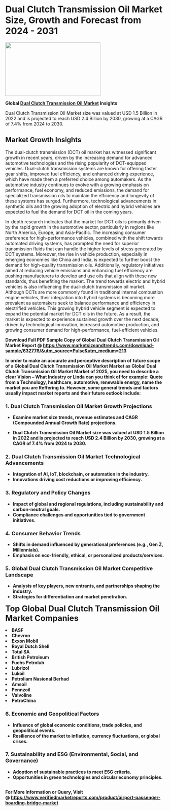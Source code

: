 <H1>Dual Clutch Transmission Oil Market Size, Growth and Forecast from 2024 - 2031</H1><img class="aligncenter size-medium wp-image-584254" src="https://thirdeyenews.in/wp-content/uploads/2024/09/Global-Market-Research-300x168.jpeg" alt="" width="300" height="168" /><p><strong>Global&nbsp;<a href="https://www.marketsizeandtrends.com/download-sample/632776/&amp;utm_source=Pulse&amp;utm_medium=213">Dual Clutch Transmission Oil Market</a> Insights</strong></p><p>Dual Clutch Transmission Oil Market size was valued at USD 1.5 Billion in 2022 and is projected to reach USD 2.4 Billion by 2030, growing at a CAGR of 7.4% from 2024 to 2030.</p><p><h2>Market Growth Insights</h2> <p>The dual-clutch transmission (DCT) oil market has witnessed significant growth in recent years, driven by the increasing demand for advanced automotive technologies and the rising popularity of DCT-equipped vehicles. Dual-clutch transmission systems are known for offering faster gear shifts, improved fuel efficiency, and enhanced driving experience, which have made them a preferred choice among automakers. As the automotive industry continues to evolve with a growing emphasis on performance, fuel economy, and reduced emissions, the demand for specialized transmission oils to maintain the efficiency and longevity of these systems has surged. Furthermore, technological advancements in synthetic oils and the growing adoption of electric and hybrid vehicles are expected to fuel the demand for DCT oil in the coming years.</p> <p><strong></strong></p> <p>In-depth research indicates that the market for DCT oils is primarily driven by the rapid growth in the automotive sector, particularly in regions like North America, Europe, and Asia-Pacific. The increasing consumer preference for high-performance vehicles, combined with the shift towards automated driving systems, has prompted the need for superior transmission fluids that can handle the higher levels of stress generated by DCT systems. Moreover, the rise in vehicle production, especially in emerging economies like China and India, is expected to further boost the demand for high-quality transmission oils. Additionally, regulatory initiatives aimed at reducing vehicle emissions and enhancing fuel efficiency are pushing manufacturers to develop and use oils that align with these new standards, thus benefiting the market. The trend towards electric and hybrid vehicles is also influencing the dual-clutch transmission oil market. Although DCTs are more commonly found in traditional internal combustion engine vehicles, their integration into hybrid systems is becoming more prevalent as automakers seek to balance performance and efficiency in electrified vehicles. This growing hybrid vehicle segment is expected to expand the potential market for DCT oils in the future. As a result, the market is expected to experience sustained growth over the next decade, driven by technological innovation, increased automotive production, and growing consumer demand for high-performance, fuel-efficient vehicles. <p><strong></p><p><span class=""><strong>Download Full PDF Sample Copy of Global Dual Clutch Transmission Oil Market Report</strong> @ <a href="https://www.marketsizeandtrends.com/download-sample/632776/&amp;utm_source=Pulse&amp;utm_medium=213" target="_blank">https://www.marketsizeandtrends.com/download-sample/632776/&amp;utm_source=Pulse&amp;utm_medium=213</a></span></p><p>In order to make an accurate and perceptive description of future scope of a Global&nbsp;Dual Clutch Transmission Oil Market Market as Global&nbsp;Dual Clutch Transmission Oil Market Market of 2025, you need to describe a clear Vision &ndash; What Industry or Linda can you think of for example: Quote from a Technology, healthcare, automotive, renewable energy, name the market you are Reffering to. However, some general trends and factors usually impact market reports and their future outlook include:</p><h3>1.&nbsp;<strong>Dual Clutch Transmission Oil Market Growth Projections</strong></h3><ul><li>Examine market size trends, revenue estimates and CAGR (Compounded Annual Growth Rate) projections.</li><li><p>Dual Clutch Transmission Oil Market size was valued at USD 1.5 Billion in 2022 and is projected to reach USD 2.4 Billion by 2030, growing at a CAGR of 7.4% from 2024 to 2030.</p></li></ul><h3>2.&nbsp;<strong>Dual Clutch Transmission Oil Market Technological Advancements</strong></h3><ul><li>Integration of AI, IoT, blockchain, or automation in the industry.</li><li>Innovations driving cost reductions or improving efficiency.</li></ul><h3>3.&nbsp;<strong>Regulatory and Policy Changes</strong></h3><ul><li>Impact of global and regional regulations, including sustainability and carbon-neutral goals.</li><li>Compliance challenges and opportunities tied to government initiatives.</li></ul><h3>4.&nbsp;<strong>Consumer Behavior Trends</strong></h3><ul><li>Shifts in demand influenced by generational preferences (e.g., Gen Z, Millennials).</li><li>Emphasis on eco-friendly, ethical, or personalized products/services.</li></ul><h3>5.&nbsp;<strong>Global Dual Clutch Transmission Oil Market Competitive Landscape</strong></h3><ul><li>Analysis of key players, new entrants, and partnerships shaping the industry.</li><li>Strategies for differentiation and market penetration.</li></ul><p data-pm-slice="1 1 []"><span style="color: inherit; font-family: inherit; font-size: 25px;">Top Global Dual Clutch Transmission Oil Market Companies</span></p><div class="" data-test-id=""><p><li>BASF</li><li> Chevron</li><li> Exxon Mobil</li><li> Royal Dutch Shell</li><li> Total SA</li><li> British Petroleum</li><li> Fuchs Petrolub</li><li> Lubrizol</li><li> Lukoil</li><li> Petroliam Nasional Berhad</li><li> Amsoil</li><li> Pennzoil</li><li> Valvoline</li><li> PetroChina</li></p></div><h3>6.&nbsp;<strong>Economic and Geopolitical Factors</strong></h3><ul><li>Influence of global economic conditions, trade policies, and geopolitical events.</li><li>Resilience of the market to inflation, currency fluctuations, or global crises.</li></ul><h3>7.&nbsp;<strong>Sustainability and ESG (Environmental, Social, and Governance)</strong></h3><ul><li>Adoption of sustainable practices to meet ESG criteria.</li><li>Opportunities in green technologies and circular economy principles.</li></ul><h2><strong style="font-size: 14px;">For More Information or Query, Visit @&nbsp;</strong><a style="background-color: #ffffff; font-size: 14px;" href="https://www.marketsizeandtrends.com/report/dual-clutch-transmission-oil-market/" target="_blank">https://www.verifiedmarketreports.com/product/airport-passenger-boarding-bridge-market</a></h2>
